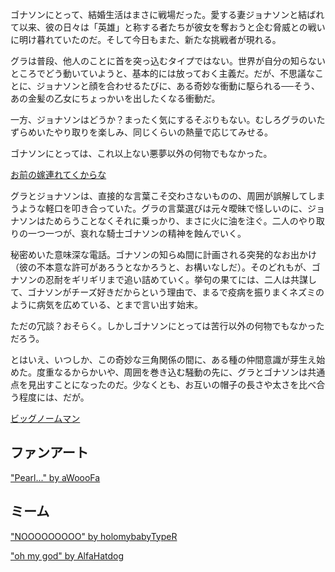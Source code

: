<!-- title: リトルノームボーイ -->
<!-- relationship: Enemy -->

ゴナソンにとって、結婚生活はまさに戦場だった。愛する妻ジョナソンと結ばれて以来、彼の日々は「英雄」と称する者たちが彼女を奪おうと企む脅威との戦いに明け暮れていたのだ。そして今日もまた、新たな挑戦者が現れる。

グラは普段、他人のことに首を突っ込むタイプではない。世界が自分の知らないところでどう動いていようと、基本的には放っておく主義だ。だが、不思議なことに、ジョナソンと顔を合わせるたびに、ある奇妙な衝動に駆られる──そう、あの金髪の乙女にちょっかいを出したくなる衝動だ。

一方、ジョナソンはどうか？まったく気にするそぶりもない。むしろグラのいたずらめいたやり取りを楽しみ、同じくらいの熱量で応じてみせる。

ゴナソンにとっては、これ以上ない悪夢以外の何物でもなかった。

[お前の嫁連れてくからな](#embed:https://www.youtube.com/live/72SJQRQ7qi0?t=12810)

グラとジョナソンは、直接的な言葉こそ交わさないものの、周囲が誤解してしまうような軽口を叩き合っていた。グラの言葉選びは元々曖昧で怪しいのに、ジョナソンはためらうことなくそれに乗っかり、まさに火に油を注ぐ。二人のやり取りの一つ一つが、哀れな騎士ゴナソンの精神を蝕んでいく。

秘密めいた意味深な電話。ゴナソンの知らぬ間に計画される突発的なお出かけ（彼の不本意な許可があろうとなかろうと、お構いなしだ）。そのどれもが、ゴナソンの忍耐をギリギリまで追い詰めていく。挙句の果てには、二人は共謀して、ゴナソンがチーズ好きだからという理由で、まるで疫病を振りまくネズミのように病気を広めている、とまで言い出す始末。

ただの冗談？おそらく。しかしゴナソンにとっては苦行以外の何物でもなかっただろう。

とはいえ、いつしか、この奇妙な三角関係の間に、ある種の仲間意識が芽生え始めた。度重なるからかいや、周囲を巻き込む騒動の先に、グラとゴナソンは共通点を見出すことになったのだ。少なくとも、お互いの帽子の長さや太さを比べ合う程度には、だが。

[ビッグノームマン](#embed:https://www.youtube.com/live/72SJQRQ7qi0?si=cUCbHoToUYsfGNWz&t=13728)

## ファンアート

["Pearl..." by aWoooFa](https://x.com/Awooofa/status/1831403586494017956)

<!-- ame -->

## ミーム

["NOOOOOOOOO" by holomybabyTypeR](https://x.com/holomybabyTypeR/status/1831145291908526358)

["oh my god" by AlfaHatdog](https://x.com/alfa_hatdog/status/1831129176109400505)

<!-- ame -->